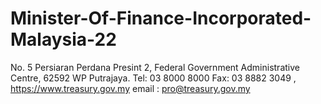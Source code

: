 # Minister-Of-Finance-Incorporated-Malaysia-22
  No. 5 Persiaran Perdana Presint 2, Federal Government Administrative Centre, 62592 WP Putrajaya.  Tel: 03 8000 8000 Fax: 03 8882 3049  ,
  https://www.treasury.gov.my
  email : pro@treasury.gov.my 
